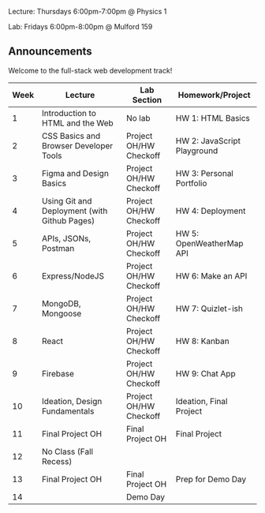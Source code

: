 Lecture: Thursdays 6:00pm-7:00pm @ Physics 1

Lab: Fridays 6:00pm-8:00pm @ Mulford 159 

## Announcements
Welcome to the full-stack web development track!

| Week | Lecture                                      | Lab Section            | Homework/Project            |
|------|----------------------------------------------|------------------------|-----------------------------|
| 1    | Introduction to HTML and the Web             | No lab                 | HW 1: HTML Basics           |
| 2    | CSS Basics and Browser Developer Tools       | Project OH/HW Checkoff | HW 2: JavaScript Playground |
| 3    | Figma and Design Basics                      | Project OH/HW Checkoff | HW 3: Personal Portfolio    |
| 4    | Using Git and Deployment (with Github Pages) | Project OH/HW Checkoff | HW 4: Deployment            |
| 5    | APIs, JSONs, Postman                         | Project OH/HW Checkoff | HW 5: OpenWeatherMap API    |
| 6    | Express/NodeJS                               | Project OH/HW Checkoff | HW 6: Make an API           |
| 7    | MongoDB, Mongoose                            | Project OH/HW Checkoff | HW 7: Quizlet-ish           |
| 8    | React                                        | Project OH/HW Checkoff | HW 8: Kanban                |
| 9    | Firebase                                     | Project OH/HW Checkoff | HW 9: Chat App              |
| 10   | Ideation, Design Fundamentals                | Project OH/HW Checkoff | Ideation, Final Project     |
| 11   | Final Project OH                             | Final Project OH       | Final Project               |
| 12   | No Class (Fall Recess)                       |                        |                             |
| 13   | Final Project OH                             | Final Project OH       | Prep for Demo Day           |
| 14   |                                              | Demo Day               |                             |
